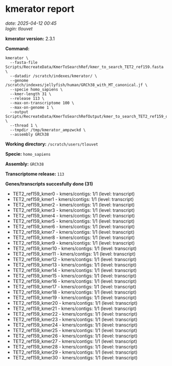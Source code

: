 # kmerator report
*date: 2025-04-12 00:45*  
*login: tlouvet*

**kmerator version:** 2.3.1

**Command:**

```
kmerator \
  --fasta-file Scripts/RecreateData/KmerToSearchRef/kmer_to_search_TET2_ref159.fasta \
  --datadir /scratch/indexes/kmerator/ \
  --genome /scratch/indexes/jellyfish/human/GRCh38_with_MT_canonical.jf \
  --specie homo_sapiens \
  --kmer-length 31 \
  --release 113 \
  --max-on-transcriptome 100 \
  --max-on-genome 1 \
  --output Scripts/RecreateData/KmerToSearchRefOutput/kmer_to_search_TET2_ref159_output \
  --thread 1 \
  --tmpdir /tmp/kmerator_ampzwckd \
  --assembly GRCh38
```

**Working directory:** `/scratch/users/tlouvet`

**Specie:** `homo_sapiens`

**Assembly:** `GRCh38`

**Transcriptome release:** `113`

**Genes/transcripts succesfully done (31)**

- TET2_ref159_kmer0 - kmers/contigs: 1/1 (level: transcript)
- TET2_ref159_kmer1 - kmers/contigs: 1/1 (level: transcript)
- TET2_ref159_kmer2 - kmers/contigs: 1/1 (level: transcript)
- TET2_ref159_kmer3 - kmers/contigs: 1/1 (level: transcript)
- TET2_ref159_kmer4 - kmers/contigs: 1/1 (level: transcript)
- TET2_ref159_kmer5 - kmers/contigs: 1/1 (level: transcript)
- TET2_ref159_kmer6 - kmers/contigs: 1/1 (level: transcript)
- TET2_ref159_kmer7 - kmers/contigs: 1/1 (level: transcript)
- TET2_ref159_kmer8 - kmers/contigs: 1/1 (level: transcript)
- TET2_ref159_kmer9 - kmers/contigs: 1/1 (level: transcript)
- TET2_ref159_kmer10 - kmers/contigs: 1/1 (level: transcript)
- TET2_ref159_kmer11 - kmers/contigs: 1/1 (level: transcript)
- TET2_ref159_kmer12 - kmers/contigs: 1/1 (level: transcript)
- TET2_ref159_kmer13 - kmers/contigs: 1/1 (level: transcript)
- TET2_ref159_kmer14 - kmers/contigs: 1/1 (level: transcript)
- TET2_ref159_kmer15 - kmers/contigs: 1/1 (level: transcript)
- TET2_ref159_kmer16 - kmers/contigs: 1/1 (level: transcript)
- TET2_ref159_kmer17 - kmers/contigs: 1/1 (level: transcript)
- TET2_ref159_kmer18 - kmers/contigs: 1/1 (level: transcript)
- TET2_ref159_kmer19 - kmers/contigs: 1/1 (level: transcript)
- TET2_ref159_kmer20 - kmers/contigs: 1/1 (level: transcript)
- TET2_ref159_kmer21 - kmers/contigs: 1/1 (level: transcript)
- TET2_ref159_kmer22 - kmers/contigs: 1/1 (level: transcript)
- TET2_ref159_kmer23 - kmers/contigs: 1/1 (level: transcript)
- TET2_ref159_kmer24 - kmers/contigs: 1/1 (level: transcript)
- TET2_ref159_kmer25 - kmers/contigs: 1/1 (level: transcript)
- TET2_ref159_kmer26 - kmers/contigs: 1/1 (level: transcript)
- TET2_ref159_kmer27 - kmers/contigs: 1/1 (level: transcript)
- TET2_ref159_kmer28 - kmers/contigs: 1/1 (level: transcript)
- TET2_ref159_kmer29 - kmers/contigs: 1/1 (level: transcript)
- TET2_ref159_kmer30 - kmers/contigs: 1/1 (level: transcript)

